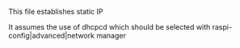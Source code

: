 This file establishes static IP

It assumes the use of dhcpcd which should be selected with raspi-config|advanced|network manager

